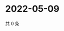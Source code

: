 # 2022-05-09

共 0 条

<!-- BEGIN WEIBO -->
<!-- 最后更新时间 Mon May 09 2022 13:17:24 GMT+0800 (China Standard Time) -->

<!-- END WEIBO -->
